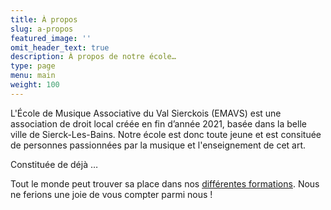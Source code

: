 ```yaml
---
title: À propos
slug: a-propos
featured_image: ''
omit_header_text: true
description: À propos de notre école…
type: page
menu: main
weight: 100
---
```


L'École de Musique Associative du Val Sierckois (EMAVS) est une association de droit
local créée en fin d’année 2021, basée dans la belle ville de
Sierck-Les-Bains. Notre école est donc toute jeune et est consituée de
personnes passionnées par la musique et l'enseignement de cet art.

Constituée de déjà …

Tout le monde peut trouver sa place dans nos [différentes formations](/les-enseignements).
Nous ne ferions une joie de vous compter parmi nous !
